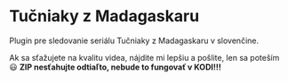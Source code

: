 # Tučniaky z Madagaskaru
Plugin pre sledovanie seriálu Tučniaky z Madagaskaru v slovenčine.

Ak sa sťažujete na kvalitu videa, nájdite mi lepšiu a pošlite, len sa poteším 😃
**ZIP nesťahujte odtiaľto, nebude to fungovať v KODI!!!**
